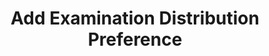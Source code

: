 ---
layout: default
title: Add Examination Distribution Preference
forward: edit-examination-distribution-preference
---